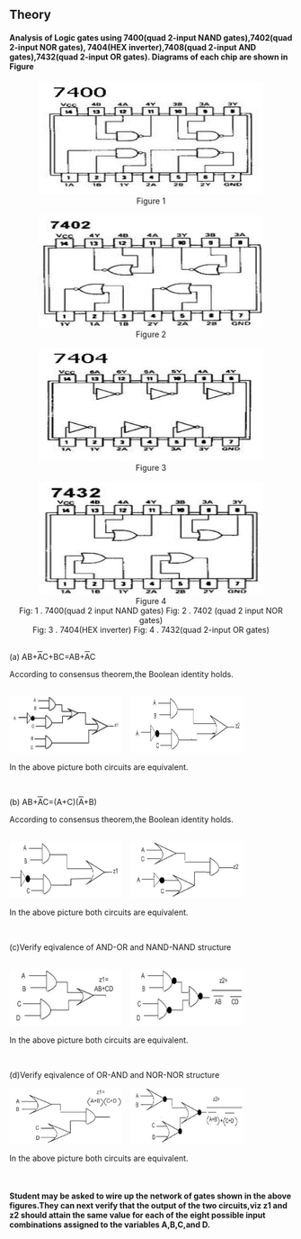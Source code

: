 ## Theory 

#### Analysis of Logic gates using 7400(quad 2-input NAND gates),7402(quad 2-input NOR gates), 7404(HEX inverter),7408(quad 2-input AND gates),7432(quad 2-input OR gates). Diagrams of each chip are shown in Figure 

  <div align="center">
		<img src="images/7400.jpg"  style="width:400px;height:200px;"/>
                             <br />
                             Figure 1
                            <br /><br />
                             <img src="images/7402.jpg"  style="width:400px;height:200px;"/>
                             <br />
                             Figure 2
                             <br />
                             <br />
                             <img src="images/7404.jpg"  style="width:400px;height:200px;"/>
                             <br />
                             Figure 3
                              <br />
                             <br />
                             <img src="images/7432.jpg"  style="width:400px;height:200px;"/>
                             <br />
                             Figure 4
                             <br />
                             Fig: 1 . 7400(quad 2 input NAND gates)&nbsp;Fig: 2 . 7402 (quad 2 input NOR gates)
                             <br /> 
                             Fig: 3 . 7404(HEX inverter)&nbsp;Fig: 4 . 7432(quad 2-input OR gates)
                             <br />
                  
  </div>
                            <br />
                            
 <p>(a) AB+<font style="text-decoration:overline">A</font>C+BC=AB+<font style="text-decoration:overline">A</font>C</p>
                           
<p> According to consensus theorem,the Boolean identity holds.</p>
                           <br />
                           
                           
                            
 <div align="left">
                            <img src="images/gate1.jpg"  style="width:200px;height:100px;"/>
                            &nbsp;&nbsp;
                            <img src="images/gate2.jpg"  style="width:200px;height:100px;"/>
                            <br />
                           <p>In the above picture both circuits are equivalent.</p>
                           <br />
                           
<p>(b) AB+<font style="text-decoration:overline">A</font>C=(A+C)(<font style="text-decoration:overline">A</font>+B)</p> 
                             
 <p> According to consensus theorem,the Boolean identity holds.</p>
                           <br />
                           
<img src="images/gate3.jpg"  style="width:200px;height:100px;"/>
                              &nbsp;&nbsp;
                            <img src="images/gate4.jpg"  style="width:200px;height:100px;"/> 
                             <br />
                             <p>In the above picture both circuits are equivalent.</p>
                             <br />
                              <p>(c)Verify eqivalence of AND-OR and NAND-NAND structure</p> 
                             <br />
                              <img src="images/gate5.jpg"  style="width:200px;height:100px;"/>
                              &nbsp;&nbsp;
                            <img src="images/gate6.jpg"  style="width:200px;height:100px;"/>
                            <br />
                            <p>In the above picture both circuits are equivalent.</p>
                             <br />
                            <p>(d)Verify eqivalence of OR-AND and NOR-NOR structure</p>


  <img src="images/gate7.jpg"  style="width:200px;height:100px;"/>
                              &nbsp;&nbsp;
                            <img src="images/gate8.jpg"  style="width:200px;height:100px;"/>
                             <br />
                            <p>In the above picture both circuits are equivalent.</p>
                             <br /> 
                             </div>
                            
#### Student may be asked to wire up the network of gates shown in the above figures.They can next verify that the output of the two circuits,viz z1 and z2 should attain the same value for each of the eight possible input combinations assigned to the variables A,B,C,and D. 